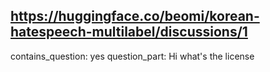 ## https://huggingface.co/beomi/korean-hatespeech-multilabel/discussions/1

contains_question: yes
question_part: Hi what's the license